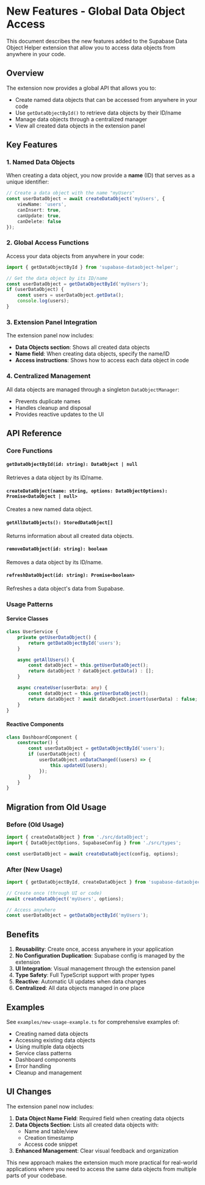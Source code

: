 # New Features - Global Data Object Access

This document describes the new features added to the Supabase Data Object Helper extension that allow you to access data objects from anywhere in your code.

## Overview

The extension now provides a global API that allows you to:
- Create named data objects that can be accessed from anywhere in your code
- Use `getDataObjectById()` to retrieve data objects by their ID/name
- Manage data objects through a centralized manager
- View all created data objects in the extension panel

## Key Features

### 1. Named Data Objects
When creating a data object, you now provide a **name** (ID) that serves as a unique identifier:

```typescript
// Create a data object with the name "myUsers"
const userDataObject = await createDataObject('myUsers', {
    viewName: 'users',
    canInsert: true,
    canUpdate: true,
    canDelete: false
});
```

### 2. Global Access Functions
Access your data objects from anywhere in your code:

```typescript
import { getDataObjectById } from 'supabase-dataobject-helper';

// Get the data object by its ID/name
const userDataObject = getDataObjectById('myUsers');
if (userDataObject) {
    const users = userDataObject.getData();
    console.log(users);
}
```

### 3. Extension Panel Integration
The extension panel now includes:
- **Data Objects section**: Shows all created data objects
- **Name field**: When creating data objects, specify the name/ID
- **Access instructions**: Shows how to access each data object in code

### 4. Centralized Management
All data objects are managed through a singleton `DataObjectManager`:
- Prevents duplicate names
- Handles cleanup and disposal
- Provides reactive updates to the UI

## API Reference

### Core Functions

#### `getDataObjectById(id: string): DataObject | null`
Retrieves a data object by its ID/name.

#### `createDataObject(name: string, options: DataObjectOptions): Promise<DataObject | null>`
Creates a new named data object.

#### `getAllDataObjects(): StoredDataObject[]`
Returns information about all created data objects.

#### `removeDataObject(id: string): boolean`
Removes a data object by its ID/name.

#### `refreshDataObject(id: string): Promise<boolean>`
Refreshes a data object's data from Supabase.

### Usage Patterns

#### Service Classes
```typescript
class UserService {
    private getUserDataObject() {
        return getDataObjectById('users');
    }

    async getAllUsers() {
        const dataObject = this.getUserDataObject();
        return dataObject ? dataObject.getData() : [];
    }

    async createUser(userData: any) {
        const dataObject = this.getUserDataObject();
        return dataObject ? await dataObject.insert(userData) : false;
    }
}
```

#### Reactive Components
```typescript
class DashboardComponent {
    constructor() {
        const userDataObject = getDataObjectById('users');
        if (userDataObject) {
            userDataObject.onDataChanged((users) => {
                this.updateUI(users);
            });
        }
    }
}
```

## Migration from Old Usage

### Before (Old Usage)
```typescript
import { createDataObject } from './src/dataObject';
import { DataObjectOptions, SupabaseConfig } from './src/types';

const userDataObject = await createDataObject(config, options);
```

### After (New Usage)
```typescript
import { getDataObjectById, createDataObject } from 'supabase-dataobject-helper';

// Create once (through UI or code)
await createDataObject('myUsers', options);

// Access anywhere
const userDataObject = getDataObjectById('myUsers');
```

## Benefits

1. **Reusability**: Create once, access anywhere in your application
2. **No Configuration Duplication**: Supabase config is managed by the extension
3. **UI Integration**: Visual management through the extension panel
4. **Type Safety**: Full TypeScript support with proper types
5. **Reactive**: Automatic UI updates when data changes
6. **Centralized**: All data objects managed in one place

## Examples

See `examples/new-usage-example.ts` for comprehensive examples of:
- Creating named data objects
- Accessing existing data objects
- Using multiple data objects
- Service class patterns
- Dashboard components
- Error handling
- Cleanup and management

## UI Changes

The extension panel now includes:

1. **Data Object Name Field**: Required field when creating data objects
2. **Data Objects Section**: Lists all created data objects with:
   - Name and table/view
   - Creation timestamp
   - Access code snippet
3. **Enhanced Management**: Clear visual feedback and organization

This new approach makes the extension much more practical for real-world applications where you need to access the same data objects from multiple parts of your codebase.

